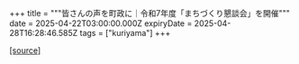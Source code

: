 +++
title = """皆さんの声を町政に｜令和7年度「まちづくり懇談会」を開催"""
date = 2025-04-22T03:00:00.000Z
expiryDate = 2025-04-28T16:28:46.585Z
tags = ["kuriyama"]
+++


[[source]](https://www.town.kuriyama.hokkaido.jp/site/matikon/31553.html)
